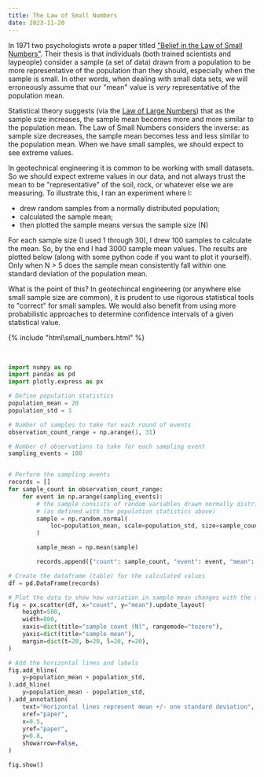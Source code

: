 ```yaml
---
title: The Law of Small Numbers
date: 2023-11-20
---
```


In 1971 two psychologists wrote a paper titled ["Belief in the Law of Small Numbers"](http://stats.org.uk/statistical-inference/TverskyKahneman1971.pdf). Their thesis is that individuals (both trained scientists and laypeople) consider a sample (a set of data) drawn from a population to be more representative of the population than they should, especially when the sample is small. In other words, when dealing with small data sets, we will erroneously assume that our "mean" value is _very_ representative of the population mean.

Statistical theory suggests (via the [Law of Large Numbers](https://en.wikipedia.org/wiki/Law_of_large_numbers)) that as the sample size increases, the sample mean becomes more and more similar to the population mean. The Law of Small Numbers considers the inverse: as sample size decreases, the sample mean becomes less and less similar to the population mean. When we have small samples, we should expect to see extreme values.

In geotechnical engineering it is common to be working with small datasets. So we should expect extreme values in our data, and not always trust the mean to be "representative" of the soil, rock, or whatever else we are measuring. To illustrate this, I ran an experiment where I:

-   drew random samples from a normally distributed population;
-   calculated the sample mean;
-   then plotted the sample means versus the sample size (N)

For each sample size (I used 1 through 30), I drew 100 samples to calculate the mean. So, by the end I had 3000 sample mean values. The results are plotted below (along with some python code if you want to plot it yourself). Only when N > 5 does the sample mean consistently fall within one standard deviation of the population mean.

What is the point of this? In geotechincal engineering (or anywhere else small sample size are common), it is prudent to use rigorous statistical tools to "correct" for small samples. We would also benefit from using more probabilistic approaches to determine confidence intervals of a given statistical value.

{% include "html\\small_numbers.html" %}

</br>

```python
import numpy as np
import pandas as pd
import plotly.express as px

# Define population statistics
population_mean = 20
population_std = 3

# Number of samples to take for each round of events
observation_count_range = np.arange(1, 31)

# Number of observations to take for each sampling event
sampling_events = 100


# Perform the sampling events
records = []
for sample_count in observation_count_range:
    for event in np.arange(sampling_events):
        # the sample consists of random variables drawn normally distributed data
        # (as defined with the population statistics above)
        sample = np.random.normal(
            loc=population_mean, scale=population_std, size=sample_count
        )

        sample_mean = np.mean(sample)

        records.append({"count": sample_count, "event": event, "mean": sample_mean})

# Create the dataframe (table) for the calculated values
df = pd.DataFrame(records)

# Plot the data to show how variation in sample mean changes with the sample count
fig = px.scatter(df, x="count", y="mean").update_layout(
    height=500,
    width=800,
    xaxis=dict(title="sample count (N)", rangemode="tozero"),
    yaxis=dict(title="sample mean"),
    margin=dict(t=20, b=20, l=20, r=20),
)

# Add the horizontal lines and labels
fig.add_hline(
    y=population_mean + population_std,
).add_hline(
    y=population_mean - population_std,
).add_annotation(
    text="Horizontal lines represent mean +/- one standard deviation",
    xref="paper",
    x=0.5,
    yref="paper",
    y=0.8,
    showarrow=False,
)

fig.show()
```
